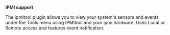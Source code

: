 **IPMI support**

The ipmitool plugin allows you to view your system's sensors and events under the Tools menu using IPMItool and your ipmi hardware.
Uses Local or Remote access and features event notification.
